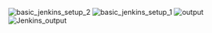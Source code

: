 ![basic_jenkins_setup_2](https://github.com/user-attachments/assets/a37b7999-1ee6-444e-907f-ac5f4ecf296b)
![basic_jenkins_setup_1](https://github.com/user-attachments/assets/eda4b895-8056-4c45-8c84-e8d19dbcc607)
![output](https://github.com/user-attachments/assets/9d2f9e48-ff20-4654-b929-9ca8b1081095)
![Jenkins_output](https://github.com/user-attachments/assets/bbfbbf23-1aae-489f-afcc-994946b7719c)



